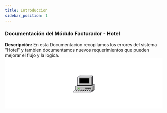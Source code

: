 ```yaml
---
title: Introduccion
sidebar_position: 1
---
```


### Documentación del Módulo Facturador - Hotel

**Descripción:**
En esta Documentacion recopilamos los errores del sistema "Hotel" y tambien documentamos nuevos requerimientos que pueden mejorar el flujo y la logica.
![portada](/img/portada_intro.png)